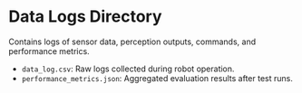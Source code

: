 # Data Logs Directory

Contains logs of sensor data, perception outputs, commands, and performance metrics.

- `data_log.csv`: Raw logs collected during robot operation.
- `performance_metrics.json`: Aggregated evaluation results after test runs.
